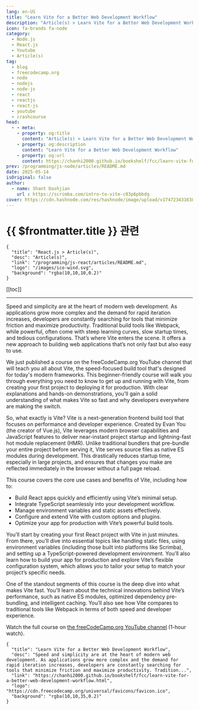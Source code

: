 ```yaml
---
lang: en-US
title: "Learn Vite for a Better Web Development Workflow"
description: "Article(s) > Learn Vite for a Better Web Development Workflow"
icon: fa-brands fa-node
category:
  - Node.js
  - React.js
  - Youtube
  - Article(s)
tag:
  - blog
  - freecodecamp.org
  - node
  - nodejs
  - node-js
  - react
  - reactjs
  - react-js
  - youtube
  - crashcourse
head:
  - - meta:
    - property: og:title
      content: "Article(s) > Learn Vite for a Better Web Development Workflow"
    - property: og:description
      content: "Learn Vite for a Better Web Development Workflow"
    - property: og:url
      content: https://chanhi2000.github.io/bookshelf/fcc/learn-vite-for-a-better-web-development-workflow.html
prev: /programming/js-node/articles/README.md
date: 2025-05-14
isOriginal: false
author:
  - name: Shant Dashjian
    url : https://scrimba.com/intro-to-vite-c03p6pbbdq
cover: https://cdn.hashnode.com/res/hashnode/image/upload/v1747234316384/0c05bb05-f21e-418e-9e07-7e30df74f674.png
---
```


# {{ $frontmatter.title }} 관련

```component VPCard
{
  "title": "React.js > Article(s)",
  "desc": "Article(s)",
  "link": "/programming/js-react/articles/README.md",
  "logo": "/images/ico-wind.svg",
  "background": "rgba(10,10,10,0.2)"
}
```

[[toc]]

---

<SiteInfo
  name="Learn Vite for a Better Web Development Workflow"
  desc="Speed and simplicity are at the heart of modern web development. As applications grow more complex and the demand for rapid iteration increases, developers are constantly searching for tools that minimize friction and maximize productivity. Tradition..."
  url="https://freecodecamp.org/news/learn-vite-for-a-better-web-development-workflow"
  logo="https://cdn.freecodecamp.org/universal/favicons/favicon.ico"
  preview="https://cdn.hashnode.com/res/hashnode/image/upload/v1747234316384/0c05bb05-f21e-418e-9e07-7e30df74f674.png"/>

Speed and simplicity are at the heart of modern web development. As applications grow more complex and the demand for rapid iteration increases, developers are constantly searching for tools that minimize friction and maximize productivity. Traditional build tools like Webpack, while powerful, often come with steep learning curves, slow startup times, and tedious configurations. That’s where Vite enters the scene. It offers a new approach to building web applications that’s not only fast but also easy to use.

We just published a course on the freeCodeCamp.org YouTube channel that will teach you all about Vite, the speed-focused build tool that's designed for today's modern frameworks. This beginner-friendly course will walk you through everything you need to know to get up and running with Vite, from creating your first project to deploying it for production. With clear explanations and hands-on demonstrations, you'll gain a solid understanding of what makes Vite so fast and why developers everywhere are making the switch.

So, what exactly is Vite? Vite is a next-generation frontend build tool that focuses on performance and developer experience. Created by Evan You (the creator of Vue.js), Vite leverages modern browser capabilities and JavaScript features to deliver near-instant project startup and lightning-fast hot module replacement (HMR). Unlike traditional bundlers that pre-bundle your entire project before serving it, Vite serves source files as native ES modules during development. This drastically reduces startup time, especially in large projects, and ensures that changes you make are reflected immediately in the browser without a full page reload.

This course covers the core use cases and benefits of Vite, including how to:

- Build React apps quickly and efficiently using Vite’s minimal setup.
- Integrate TypeScript seamlessly into your development workflow.
- Manage environment variables and static assets effectively.
- Configure and extend Vite with custom options and plugins.
- Optimize your app for production with Vite’s powerful build tools.

You’ll start by creating your first React project with Vite in just minutes. From there, you’ll dive into essential topics like handling static files, using environment variables (including those built into platforms like Scrimba), and setting up a TypeScript-powered development environment. You’ll also learn how to build your app for production and explore Vite’s flexible configuration system, which allows you to tailor your setup to match your project’s specific needs.

One of the standout segments of this course is the deep dive into what makes Vite fast. You'll learn about the technical innovations behind Vite’s performance, such as native ES modules, optimized dependency pre-bundling, and intelligent caching. You’ll also see how Vite compares to traditional tools like Webpack in terms of both speed and developer experience.

Watch the full course on [<VPIcon icon="fa-brands fa-youtube"/>the freeCodeCamp.org YouTube channel](https://youtu.be/do62-z3z6FM) (1-hour watch).

<VidStack src="youtube/do62-z3z6FM" />

<!-- TODO: add ARTICLE CARD -->
```component VPCard
{
  "title": "Learn Vite for a Better Web Development Workflow",
  "desc": "Speed and simplicity are at the heart of modern web development. As applications grow more complex and the demand for rapid iteration increases, developers are constantly searching for tools that minimize friction and maximize productivity. Tradition...",
  "link": "https://chanhi2000.github.io/bookshelf/fcc/learn-vite-for-a-better-web-development-workflow.html",
  "logo": "https://cdn.freecodecamp.org/universal/favicons/favicon.ico",
  "background": "rgba(10,10,35,0.2)"
}
```
